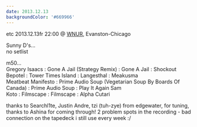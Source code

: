 ```yaml
---
date: 2013.12.13
backgroundColor: '#669966'
---
```


etc 2013.12.13fr 22:00 @ [WNUR](http://www.wnur.org/), Evanston-Chicago  

Sunny D's...  
no setlist  

m50...  
Gregory Isaacs : Gone A Jail (Strategy Remix) : Gone A Jail : Shockout  
Bepotel : Tower Times Island : Langesthal : Meakusma  
Meatbeat Manifesto : Prime Audio Soup (Vegetarian Soup By Boards Of Canada) : Prime Audio Soup : Play It Again Sam  
Koto : Filmscape : Filmscape : Alpha Cutari  

thanks to Searchl1te, Justin Andre, tzi (tuh-zye) from edgewater, for tuning, thanks to Ashina for coming through! 2 problem spots in the recording - bad connection on the tapedeck i still use every week :/